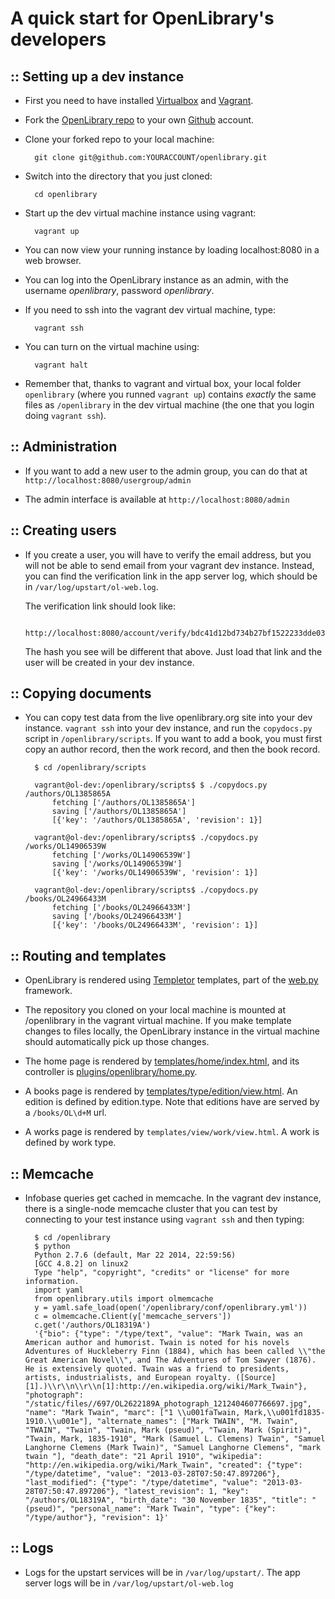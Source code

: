 # A quick start for OpenLibrary's developers

## :: Setting up a dev instance

- First you need to have installed [Virtualbox](https://www.virtualbox.org/) and [Vagrant](https://www.vagrantup.com/).

- Fork the [OpenLibrary repo](https://github.com/internetarchive/openlibrary) to your own [Github](https://www.github.com) account.

- Clone your forked repo to your local machine:

        git clone git@github.com:YOURACCOUNT/openlibrary.git

- Switch into the directory that you just cloned:

        cd openlibrary

- Start up the dev virtual machine instance using vagrant:

        vagrant up

- You can now view your running instance by loading localhost:8080 in a web browser.

- You can log into the OpenLibrary instance as an admin, with the username *openlibrary*, password *openlibrary*.

- If you need to ssh into the vagrant dev virtual machine, type:

        vagrant ssh

- You can turn on the virtual machine using:

        vagrant halt

- Remember that, thanks to vagrant and virtual box, your local folder ```openlibrary``` (where you runned ```vagrant up```) contains *exactly* the same files as ```/openlibrary``` in the dev virtual machine (the one that you login doing ```vagrant ssh```).

## :: Administration

- If you want to add a new user to the admin group, you can do that at ```http://localhost:8080/usergroup/admin```

- The admin interface is available at ```http://localhost:8080/admin```

## :: Creating users
- If you create a user, you will have to verify the email address, but you will not be able to send email from your vagrant dev instance. Instead, you can find the verification link in the app server log, which should be in ```/var/log/upstart/ol-web.log```.

    The verification link should look like:

        http://localhost:8080/account/verify/bdc41d12bd734b27bf1522233dde03b2

    The hash you see will be different that above. Just load that link and the user will be created in your dev instance.


## :: Copying documents
- You can copy test data from the live openlibrary.org site into your dev instance. ```vagrant ssh``` into your dev instance, and run the ```copydocs.py``` script in ```/openlibrary/scripts```. If you want to add a book, you must first copy an author record, then the work record, and then the book record.

        $ cd /openlibrary/scripts

        vagrant@ol-dev:/openlibrary/scripts$ $ ./copydocs.py /authors/OL1385865A
            fetching ['/authors/OL1385865A']
            saving ['/authors/OL1385865A']
            [{'key': '/authors/OL1385865A', 'revision': 1}]

        vagrant@ol-dev:/openlibrary/scripts$ ./copydocs.py /works/OL14906539W
            fetching ['/works/OL14906539W']
            saving ['/works/OL14906539W']
            [{'key': '/works/OL14906539W', 'revision': 1}]

        vagrant@ol-dev:/openlibrary/scripts$ ./copydocs.py /books/OL24966433M
            fetching ['/books/OL24966433M']
            saving ['/books/OL24966433M']
            [{'key': '/books/OL24966433M', 'revision': 1}]

## :: Routing and templates
- OpenLibrary is rendered using [Templetor](http://webpy.org/docs/0.3/templetor) templates, part of the [web.py](http://webpy.org/) framework.

- The repository you cloned on your local machine is mounted at /openlibrary in the vagrant virtual machine. If you make template changes to files locally, the OpenLibrary instance in the virtual machine should automatically pick up those changes.

- The home page is rendered by [templates/home/index.html](https://github.com/internetarchive/openlibrary/blob/master/openlibrary/templates/home/index.html), and its controller is [plugins/openlibrary/home.py](https://github.com/internetarchive/openlibrary/blob/master/openlibrary/plugins/openlibrary/home.py#L18).

- A books page is rendered by [templates/type/edition/view.html](https://github.com/internetarchive/openlibrary/blob/master/openlibrary/templates/type/edition/view.html). An edition is defined by edition.type. Note that editions have are served by a ```/books/OL\d+M``` url.

- A works page is rendered by ```templates/view/work/view.html```. A work is defined by work type.

## :: Memcache
- Infobase queries get cached in memcache. In the vagrant dev instance, there is a single-node memcache cluster that you can test by connecting to your test instance using ```vagrant ssh``` and then typing:

        $ cd /openlibrary
        $ python
        Python 2.7.6 (default, Mar 22 2014, 22:59:56)
        [GCC 4.8.2] on linux2
        Type "help", "copyright", "credits" or "license" for more information.
        import yaml
        from openlibrary.utils import olmemcache
        y = yaml.safe_load(open('/openlibrary/conf/openlibrary.yml'))
        c = olmemcache.Client(y['memcache_servers'])
        c.get('/authors/OL18319A')
        '{"bio": {"type": "/type/text", "value": "Mark Twain, was an American author and humorist. Twain is noted for his novels Adventures of Huckleberry Finn (1884), which has been called \\"the Great American Novel\\", and The Adventures of Tom Sawyer (1876). He is extensively quoted. Twain was a friend to presidents, artists, industrialists, and European royalty. ([Source][1].)\\r\\n\\r\\n[1]:http://en.wikipedia.org/wiki/Mark_Twain"}, "photograph": "/static/files//697/OL2622189A_photograph_1212404607766697.jpg", "name": "Mark Twain", "marc": ["1 \\u001faTwain, Mark,\\u001fd1835-1910.\\u001e"], "alternate_names": ["Mark TWAIN", "M. Twain", "TWAIN", "Twain", "Twain, Mark (pseud)", "Twain, Mark (Spirit)", "Twain, Mark, 1835-1910", "Mark (Samuel L. Clemens) Twain", "Samuel Langhorne Clemens (Mark Twain)", "Samuel Langhorne Clemens", "mark twain "], "death_date": "21 April 1910", "wikipedia": "http://en.wikipedia.org/wiki/Mark_Twain", "created": {"type": "/type/datetime", "value": "2013-03-28T07:50:47.897206"}, "last_modified": {"type": "/type/datetime", "value": "2013-03-28T07:50:47.897206"}, "latest_revision": 1, "key": "/authors/OL18319A", "birth_date": "30 November 1835", "title": "(pseud)", "personal_name": "Mark Twain", "type": {"key": "/type/author"}, "revision": 1}'

## :: Logs
- Logs for the upstart services will be in ```/var/log/upstart/```. The app server logs will be in ```/var/log/upstart/ol-web.log```
